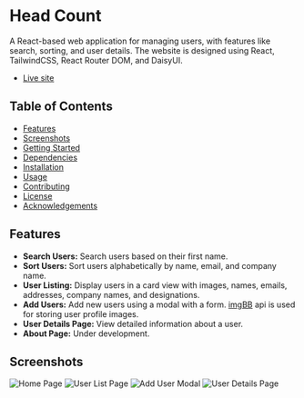# Head Count

A React-based web application for managing users, with features like search, sorting, and user details. The website is designed using React, TailwindCSS, React Router DOM, and DaisyUI.

- [Live site](https://head-count.vercel.app)

## Table of Contents

- [Features](#features)
- [Screenshots](#screenshots)
- [Getting Started](#getting-started)
- [Dependencies](#dependencies)
- [Installation](#installation)
- [Usage](#usage)
- [Contributing](#contributing)
- [License](#license)
- [Acknowledgements](#acknowledgements)

## Features

- **Search Users:** Search users based on their first name.
- **Sort Users:** Sort users alphabetically by name, email, and company name.
- **User Listing:** Display users in a card view with images, names, emails, addresses, company names, and designations.
- **Add Users:** Add new users using a modal with a form. [imgBB](https://imgbb.com) api is used for storing user profile images. 
- **User Details Page:** View detailed information about a user.
- **About Page:** Under development.

## Screenshots

![Home Page](screenshots/home-page.png)
![User List Page](screenshots/user-list-page.png)
![Add User Modal](screenshots/add-user-modal.png)
![User Details Page](screenshots/user-details-page.png)



